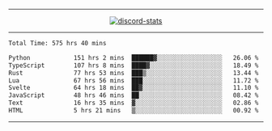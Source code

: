<a href="https://www.github.com/ripavoid" target="_blank" rel="noreferrer">

-------

<div align='center'>
    <a href='https://discordapp.com/users/825178146797518881'>
        <img align='center' alt='discord-stats' src='https://api.discord-status.me/825178146797518881?nitro&boost=4&gradient=%231e0b1a%2C%23000000%2C%23000000%2C%23160316'></img>
    </a>
</div>

-------

<!--START_SECTION:waka-->

```txt
Total Time: 575 hrs 40 mins

Python            151 hrs 2 mins  ██████▓░░░░░░░░░░░░░░░░░░   26.06 %
TypeScript        107 hrs 8 mins  ████▓░░░░░░░░░░░░░░░░░░░░   18.49 %
Rust              77 hrs 53 mins  ███▒░░░░░░░░░░░░░░░░░░░░░   13.44 %
Lua               67 hrs 56 mins  ███░░░░░░░░░░░░░░░░░░░░░░   11.72 %
Svelte            64 hrs 18 mins  ██▓░░░░░░░░░░░░░░░░░░░░░░   11.10 %
JavaScript        48 hrs 46 mins  ██░░░░░░░░░░░░░░░░░░░░░░░   08.42 %
Text              16 hrs 35 mins  ▓░░░░░░░░░░░░░░░░░░░░░░░░   02.86 %
HTML              5 hrs 21 mins   ▒░░░░░░░░░░░░░░░░░░░░░░░░   00.92 %
```

<!--END_SECTION:waka-->

-------
